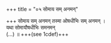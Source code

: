 +++
title = "०५ सोमाय सम् अनमन्"

+++
सोमाय सम् अनमन् तस्मा ओषधीभिः सम् अनमन् ।  
यथा सोमायौषधीभिः समनमन्  
(…) ॥ +++(see 1cdef)+++